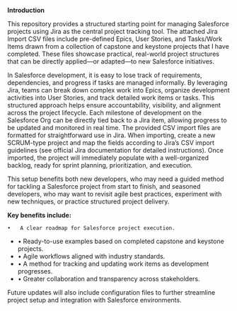 
**Introduction**

This repository provides a structured starting point for managing Salesforce projects using Jira as the central project tracking tool. The attached Jira Import CSV files include pre-defined Epics, User Stories, and Tasks/Work Items drawn from a collection of capstone and keystone projects that I have completed. These files showcase practical, real-world project structures that can be directly applied—or adapted—to new Salesforce initiatives.

In Salesforce development, it is easy to lose track of requirements, dependencies, and progress if tasks are managed informally. By leveraging Jira, teams can break down complex work into Epics, organize development activities into User Stories, and track detailed work items or tasks. This structured approach helps ensure accountability, visibility, and alignment across the project lifecycle. Each milestone of development on the Salesforce Org can be directly tied back to a Jira item, allowing progress to be updated and monitored in real time.
The provided CSV import files are formatted for straightforward use in Jira. When importing, create a new SCRUM-type project and map the fields according to Jira’s CSV import guidelines (see official Jira documentation for detailed instructions). Once imported, the project will immediately populate with a well-organized backlog, ready for sprint planning, prioritization, and execution.

This setup benefits both new developers, who may need a guided method for tackling a Salesforce project from start to finish, and seasoned developers, who may want to revisit agile best practices, experiment with new techniques, or practice structured project delivery.

**Key benefits include:**

    •	A clear roadmap for Salesforce project execution.
  - •	Ready-to-use examples based on completed capstone and keystone projects.
  - •	Agile workflows aligned with industry standards.
  - •	A method for tracking and updating work items as development progresses.
  - •	Greater collaboration and transparency across stakeholders.

Future updates will also include configuration files to further streamline project setup and integration with Salesforce environments.

